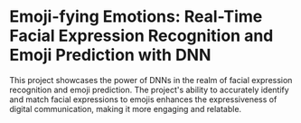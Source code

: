 # Emoji-fying Emotions: Real-Time Facial Expression Recognition and Emoji Prediction with DNN
This project showcases the power of DNNs in the realm of facial expression recognition and emoji prediction. The project's ability to accurately identify and match facial expressions to emojis enhances the expressiveness of digital communication, making it more engaging and relatable.
